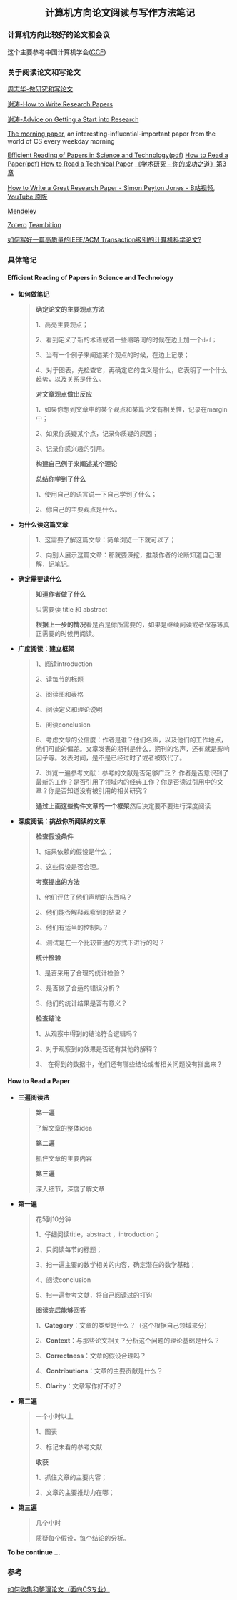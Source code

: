 ## <center> 计算机方向论文阅读与写作方法笔记</center>

### 计算机方向比较好的论文和会议

这个主要参考中国计算机学会([CCF](https://www.ccf.org.cn/xspj/rgzn/))

### 关于阅读论文和写论文

[周志华-做研究和写论文](https://ying-zhang.github.io/doc/research_and_paper_zhou_zhihua_2007_ppt.pdf)

[谢涛-How to Write Research Papers](http://taoxie.cs.illinois.edu/publications/writepapers.pdf)

[谢涛-Advice on Getting a Start into Research](http://taoxie.cs.illinois.edu/adviceonresearch.html)

[The morning paper](https://blog.acolyer.org/), an interesting-influential-important paper from the world of CS every weekday morning

[Efficient Reading of Papers in Science and Technology(pdf)](http://www.cs.columbia.edu/~hgs/netbib/efficientReading.pdf)
[How to Read a Paper(pdf)](http://blizzard.cs.uwaterloo.ca/keshav/home/Papers/data/07/paper-reading.pdf)
[How to Read a Technical Paper](https://www.cs.jhu.edu/~jason/advice/how-to-read-a-paper.html)
[《学术研究 - 你的成功之道》第3章](http://item.jd.com/11127141.html)

[How to Write a Great Research Paper - Simon Peyton Jones - B站视频](https://www.bilibili.com/video/av12841463/), [YouTube 原版](https://www.youtube.com/watch?v=VK51E3gHENc)

[Mendeley](https://www.mendeley.com/)

[Zotero](https://www.zotero.org/)
[Teambition](https://www.teambition.com/)

[如何写好一篇高质量的IEEE/ACM Transaction级别的计算机科学论文?](https://www.zhihu.com/question/22790506)

### 具体笔记

#### Efficient Reading of Papers in Science and Technology

- **如何做笔记**

  > **确定论文的主要观点方法**
  >
  > 1、高亮主要观点；
  >
  > 2、看到定义了新的术语或者一些缩略词的时候在边上加一个`def；`
  >
  > 3、当有一个例子来阐述某个观点的时候，在边上记录；
  >
  > 4、对于图表，先检查它，再确定它的含义是什么，它表明了一个什么趋势，以及关系是什么。
  >
  > **对文章观点做出反应**
  >
  > 1、如果你想到文章中的某个观点和某篇论文有相关性，记录在margin中；
  >
  > 2、如果你质疑某个点，记录你质疑的原因；
  >
  > 3、记录你感兴趣的引用。
  >
  > **构建自己例子来阐述某个理论**
  >
  > **总结你学到了什么**
  >
  > 1、使用自己的语言说一下自己学到了什么；
  >
  > 2、你自己的主要观点是什么。

- **为什么读这篇文章**

    > 1、这需要了解这篇文章：简单浏览一下就可以了；
    >
    > 2、向别人展示这篇文章：那就要深挖，推敲作者的论断知道自己理解，记笔记。

- **确定需要读什么**

    > **知道作者做了什么**
    >
    > 只需要读 title 和 abstract
    >
    > **根据上一步的情况**看是否是你所需要的，如果是继续阅读或者保存等真正需要的时候再阅读。

- **广度阅读：建立框架**

  > 1、阅读introduction
  >
  > 2、读每节的标题
  >
  > 3、阅读图和表格
  >
  > 4、阅读定义和理论说明
  >
  > 5、阅读conclusion
  >
  > 6、考虑文章的公信度：作者是谁？他们名声，以及他们的工作地点，他们可能的偏差。文章发表的期刊是什么，期刊的名声，还有就是影响因子等。发表时间，是不是已经过时了或者被取代了。
  >
  > 7、浏览一遍参考文献：参考的文献是否足够广泛？ 作者是否意识到了最新的工作？是否引用了领域内的经典工作？你是否读过引用中的文章？你是否知道没有被引用的相关研究？
  >
  > **通过上面这些构件文章的一个框架**然后决定要不要进行深度阅读

- **深度阅读：挑战你所阅读的文章**

  > **检查假设条件**
  >
  > 1、结果依赖的假设是什么；
  >
  > 2、这些假设是否合理。
  >
  > **考察提出的方法**
  >
  > 1、他们评估了他们声明的东西吗？
  >
  > 2、他们能否解释观察到的结果？
  >
  > 3、他们有适当的控制吗？
  >
  > 4、测试是在一个比较普通的方式下进行的吗？
  >
  > **统计检验**
  >
  > 1、是否采用了合理的统计检验？
  >
  > 2、是否做了合适的错误分析？
  >
  > 3、他们的统计结果是否有意义？
  >
  > **检查结论**
  >
  > 1、从观察中得到的结论符合逻辑吗？
  >
  > 2、对于观察到的效果是否还有其他的解释？
  >
  > 3、 在得到的数据中，他们还有哪些结论或者相关问题没有指出来？

#### How to Read a Paper

- **三遍阅读法**

  > **第一遍**
  >
  > 了解文章的整体idea
  >
  > **第二遍**
  >
  > 抓住文章的主要内容
  >
  > **第三遍**
  >
  > 深入细节，深度了解文章

- **第一遍**

  > 花5到10分钟
  >
  > 1、仔细阅读title，abstract ，introduction；
  >
  > 2、只阅读每节的标题；
  >
  > 3、扫一遍主要的数学相关的内容，确定潜在的数学基础；
  >
  > 4、阅读conclusion
  >
  > 5、扫一遍参考文献，将自己阅读过的打钩
  >
  > **阅读完后能够回答**
  >
  > 1、**Category**：文章的类型是什么？（这个根据自己领域来分）
  >
  > 2、**Context**：与那些论文相关？分析这个问题的理论基础是什么？
  >
  > 3、**Correctness**：文章的假设合理吗？
  >
  > 4、**Contributions**：文章的主要贡献是什么？
  >
  > 5、**Clarity**：文章写作好不好？

- **第二遍**

  > 一个小时以上
  >
  > 1、图表
  >
  > 2、标记未看的参考文献
  >
  > **收获**
  >
  > 1、抓住文章的主要内容；
  >
  > 2、文章的主要推动力在哪；
  >
  > 

- **第三遍**

  > 几个小时
  >
  > 质疑每个假设，每个结论的分析。

**To be continue ...**

### 参考

[如何收集和整理论文（面向CS专业）](https://ying-zhang.github.io/misc/2016/we-love-paper/ )






